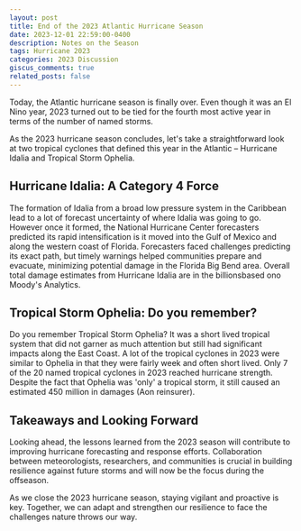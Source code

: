 ```yaml
---
layout: post
title: End of the 2023 Atlantic Hurricane Season
date: 2023-12-01 22:59:00-0400
description: Notes on the Season
tags: Hurricane 2023 
categories: 2023 Discussion 
giscus_comments: true
related_posts: false
---
```


Today, the Atlantic hurricane season is finally over. Even though it was an El Nino year, 2023 turned out to be tied for the fourth most active year in terms of the number of named storms.  

As the 2023 hurricane season concludes, let's take a straightforward look at two tropical cyclones that defined this year in the Atlantic – Hurricane Idalia and Tropical Storm Ophelia.

<h2>Hurricane Idalia: A Category 4 Force </h2>

The formation of Idalia from a broad low pressure system in the Caribbean lead to a lot of forecast uncertainty of where Idalia was going to go. However once it formed, the National Hurricane Center forecasters predicted its rapid intensification is it moved into the Gulf of Mexico and along the western coast of Florida. Forecasters faced challenges predicting its exact path, but timely warnings helped communities prepare and evacuate, minimizing potential damage in the Florida Big Bend area. Overall total damage estimates from Hurricane Idalia are in the billionsbased ono Moody's Analytics. 

<h2>Tropical Storm Ophelia: Do you remember?</h2>

Do you remember Tropical Storm Ophelia? It was a short lived tropical system that did not garner as much attention but still had significant impacts along the East Coast. A lot of the tropical cyclones in 2023 were similar to Ophelia in that they were fairly week and often short lived. Only 7 of the 20 named tropical cyclones in 2023 reached hurricane strength. Despite the fact that Ophelia was 'only' a tropical storm, it still caused an estimated 450 million in damages (Aon reinsurer).

<h2>Takeaways and Looking Forward</h2>

Looking ahead, the lessons learned from the 2023 season will contribute to improving hurricane forecasting and response efforts. Collaboration between meteorologists, researchers, and communities is crucial in building resilience against future storms and will now be the focus during the offseason.

As we close the 2023 hurricane season, staying vigilant and proactive is key. Together, we can adapt and strengthen our resilience to face the challenges nature throws our way.

